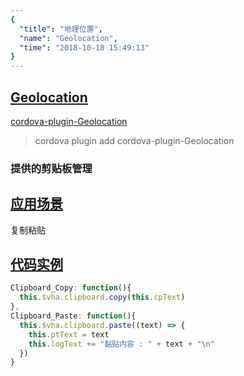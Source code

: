```yaml
---
{
  "title": "地理位置",
  "name": "Geolocation",
  "time": "2018-10-18 15:49:13"
}
---
```

<!-- ------------------------------------------- -->
<section id="Geolocation">

# **[Geolocation](#Geolocation)**

<p><a class="ui-r-npm" href="https://www.npmjs.com/package/cordova-plugin-Geolocation" target="_blank">cordova-plugin-Geolocation</a></p>

> cordova plugin add cordova-plugin-Geolocation

### 提供的剪贴板管理

</section>
<!-- ------------------------------------------- -->
<section id="Scenes">

## **[应用场景](#Scenes)**

复制粘贴

</section>
<!-- ------------------------------------------- -->
<section id="code">

## **[代码实例](#code)**

```javascript
Clipboard_Copy: function(){
  this.$vha.clipboard.copy(this.cpText)
},
Clipboard_Paste: function(){
  this.$vha.clipboard.paste((text) => {
    this.ptText = text
    this.logText += "黏贴内容 : " + text + "\n"
  })
}
```

</section>
<!-- ------------------------------------------- -->
